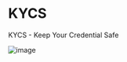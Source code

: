 # KYCS
KYCS - Keep Your Credential Safe

![image](https://github.com/prajapatiomkar/KYCS/assets/72141037/6ac6ee4a-4263-43b9-aa2d-0a90546cdaa8)

